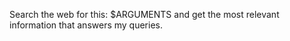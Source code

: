Search the web for this: $ARGUMENTS and get the most relevant information that answers my queries. 
